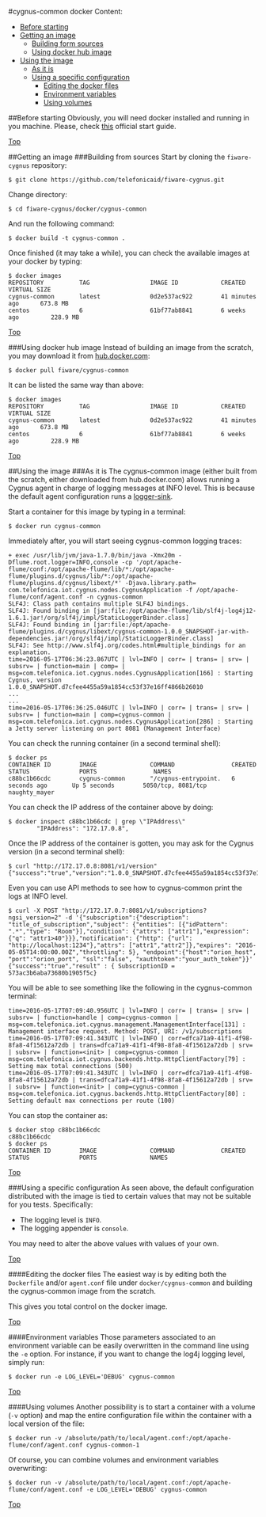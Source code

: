 #<a name="top"></a>cygnus-common docker
Content:

* [Before starting](#section1)
* [Getting an image](#section2)
    * [Building form sources](#section2.1)
    * [Using docker hub image](#section2.2)
* [Using the image](#section3)
    * [As it is](#section3.1)
    * [Using a specific configuration](#section3.2)
        * [Editing the docker files](#section3.2.1)
        * [Environment variables](#section3.2.2)
        * [Using volumes](#section3.2.3)

##<a name="section1"></a>Before starting
Obviously, you will need docker installed and running in you machine. Please, check [this](https://docs.docker.com/linux/started/) official start guide.

[Top](#top)

##<a name="section2"></a>Getting an image
###<a name="section2.1"></a>Building from sources
Start by cloning the `fiware-cygnus` repository:

    $ git clone https://github.com/telefonicaid/fiware-cygnus.git

Change directory:

    $ cd fiware-cygnus/docker/cygnus-common

And run the following command:

    $ docker build -t cygnus-common .

Once finished (it may take a while), you can check the available images at your docker by typing:

```
$ docker images
REPOSITORY          TAG                 IMAGE ID            CREATED             VIRTUAL SIZE
cygnus-common       latest              0d2e537ac922        41 minutes ago      673.8 MB
centos              6                   61bf77ab8841        6 weeks ago         228.9 MB                          
```

[Top](#top)

###<a name="section2.2"></a>Using docker hub image
Instead of building an image from the scratch, you may download it from [hub.docker.com](https://hub.docker.com/r/fiware/cygnus-common/):

    $ docker pull fiware/cygnus-common

It can be listed the same way than above:

```
$ docker images
REPOSITORY          TAG                 IMAGE ID            CREATED             VIRTUAL SIZE
cygnus-common       latest              0d2e537ac922        41 minutes ago      673.8 MB
centos              6                   61bf77ab8841        6 weeks ago         228.9 MB                          
```

[Top](#top)

##<a name="section3"></a>Using the image
###<a name="section3.1"></a>As it is
The cygnus-common image (either built from the scratch, either downloaded from hub.docker.com) allows running a Cygnus agent in charge of logging messages at INFO level. This is because the default agent configuration runs a [logger-sink](https://flume.apache.org/FlumeUserGuide.html#logger-sink).

Start a container for this image by typing in a terminal:

    $ docker run cygnus-common

Immediately after, you will start seeing cygnus-common logging traces:

```
+ exec /usr/lib/jvm/java-1.7.0/bin/java -Xmx20m -Dflume.root.logger=INFO,console -cp '/opt/apache-flume/conf:/opt/apache-flume/lib/*:/opt/apache-flume/plugins.d/cygnus/lib/*:/opt/apache-flume/plugins.d/cygnus/libext/*' -Djava.library.path= com.telefonica.iot.cygnus.nodes.CygnusApplication -f /opt/apache-flume/conf/agent.conf -n cygnus-common
SLF4J: Class path contains multiple SLF4J bindings.
SLF4J: Found binding in [jar:file:/opt/apache-flume/lib/slf4j-log4j12-1.6.1.jar!/org/slf4j/impl/StaticLoggerBinder.class]
SLF4J: Found binding in [jar:file:/opt/apache-flume/plugins.d/cygnus/libext/cygnus-common-1.0.0_SNAPSHOT-jar-with-dependencies.jar!/org/slf4j/impl/StaticLoggerBinder.class]
SLF4J: See http://www.slf4j.org/codes.html#multiple_bindings for an explanation.
time=2016-05-17T06:36:23.867UTC | lvl=INFO | corr= | trans= | srv= | subsrv= | function=main | comp= | msg=com.telefonica.iot.cygnus.nodes.CygnusApplication[166] : Starting Cygnus, version 1.0.0_SNAPSHOT.d7cfee4455a59a1854cc53f37e16ff4866b26010
...
...
time=2016-05-17T06:36:25.046UTC | lvl=INFO | corr= | trans= | srv= | subsrv= | function=main | comp=cygnus-common | msg=com.telefonica.iot.cygnus.nodes.CygnusApplication[286] : Starting a Jetty server listening on port 8081 (Management Interface)
```

You can check the running container (in a second terminal shell):

```
$ docker ps
CONTAINER ID        IMAGE               COMMAND                CREATED             STATUS              PORTS                NAMES
c88bc1b66cdc        cygnus-common       "/cygnus-entrypoint.   6 seconds ago       Up 5 seconds        5050/tcp, 8081/tcp   naughty_mayer  
```

You can check the IP address of the container above by doing:

```
$ docker inspect c88bc1b66cdc | grep \"IPAddress\"
        "IPAddress": "172.17.0.8",
```

Once the IP address of the container is gotten, you may ask for the Cygnus version (in a second terminal shell):

```
$ curl "http://172.17.0.8:8081/v1/version"
{"success":"true","version":"1.0.0_SNAPSHOT.d7cfee4455a59a1854cc53f37e16ff4866b26010"}
```

Even you can use API methods to see how to cygnus-common print the logs at INFO level.

```
$ curl -X POST "http://172.17.0.7:8081/v1/subscriptions?ngsi_version=2" -d '{"subscription":{"description": "title_of_subscription","subject": {"entities": [{"idPattern": ".*","type": "Room"}],"condition": {"attrs": ["attr1"],"expression": {"q": "attr1>40"}}},"notification": {"http": {"url": "http://localhost:1234"},"attrs": ["attr1","attr2"]},"expires": "2016-05-05T14:00:00.00Z","throttling": 5}, "endpoint":{"host":"orion_host", "port":"orion_port", "ssl":"false", "xauthtoken":"your_auth_token"}}'
{"success":"true","result" : { SubscriptionID = 573ac3b6aba73680b1905f5c}
```

You will be able to see something like the following in the cygnus-common terminal:

```
time=2016-05-17T07:09:40.956UTC | lvl=INFO | corr= | trans= | srv= | subsrv= | function=handle | comp=cygnus-common | msg=com.telefonica.iot.cygnus.management.ManagementInterface[131] : Management interface request. Method: POST, URI: /v1/subscriptions
time=2016-05-17T07:09:41.343UTC | lvl=INFO | corr=dfca71a9-41f1-4f98-8fa8-4f15612a72db | trans=dfca71a9-41f1-4f98-8fa8-4f15612a72db | srv= | subsrv= | function=<init> | comp=cygnus-common | msg=com.telefonica.iot.cygnus.backends.http.HttpClientFactory[79] : Setting max total connections (500)
time=2016-05-17T07:09:41.343UTC | lvl=INFO | corr=dfca71a9-41f1-4f98-8fa8-4f15612a72db | trans=dfca71a9-41f1-4f98-8fa8-4f15612a72db | srv= | subsrv= | function=<init> | comp=cygnus-common | msg=com.telefonica.iot.cygnus.backends.http.HttpClientFactory[80] : Setting default max connections per route (100)
```

You can stop the container as:

```
$ docker stop c88bc1b66cdc
c88bc1b66cdc
$ docker ps
CONTAINER ID        IMAGE               COMMAND             CREATED             STATUS              PORTS               NAMES
```

[Top](#top)

###<a name="section3.2"></a>Using a specific configuration
As seen above, the default configuration distributed with the image is tied to certain values that may not be suitable for you tests. Specifically:

* The logging level is `INFO`.
* The logging appender is `console`.

You may need to alter the above values with values of your own.

[Top](#top)

####<a name="section3.2.1"></a>Editing the docker files
The easiest way is by editing both the `Dockerfile` and/or `agent.conf` file under `docker/cygnus-common` and building the cygnus-common image from the scratch.

This gives you total control on the docker image.

[Top](#top)

####<a name="section3.2.2"></a>Environment variables
Those parameters associated to an environment variable can be easily overwritten in the command line using the `-e` option. For instance, if you want to change the log4j logging level, simply run:

    $ docker run -e LOG_LEVEL='DEBUG' cygnus-common

[Top](#top)

####<a name="section3.2.3"></a>Using volumes
Another possibility is to start a container with a volume (`-v` option) and map the entire configuration file within the container with a local version of the file:

    $ docker run -v /absolute/path/to/local/agent.conf:/opt/apache-flume/conf/agent.conf cygnus-common-1

Of course, you can combine volumes and environment variables overwriting:

    $ docker run -v /absolute/path/to/local/agent.conf:/opt/apache-flume/conf/agent.conf -e LOG_LEVEL='DEBUG' cygnus-common

[Top](#top)

